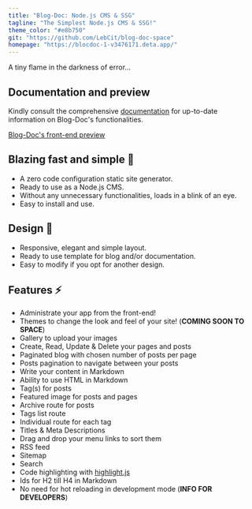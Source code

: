 ```yaml
---
title: "Blog-Doc: Node.js CMS & SSG"
tagline: "The Simplest Node.js CMS & SSG!"
theme_color: "#e8b750"
git: "https://github.com/LebCit/blog-doc-space"
homepage: "https://blocdoc-1-v3476171.deta.app/"
---
```


A tiny flame in the darkness of error...

## Documentation and preview

Kindly consult the comprehensive [documentation](https://blog-doc.pages.dev/) for up-to-date information on Blog-Doc's functionalities.

[Blog-Doc's front-end preview](https://blog-doc.pages.dev/docs/blog-doc-front-end-preview/)

## Blazing fast and simple 🚀

-   A zero code configuration static site generator.
-   Ready to use as a Node.js CMS.
-   Without any unnecessary functionalities, loads in a blink of an eye.
-   Easy to install and use.

## Design 🎨

-   Responsive, elegant and simple layout.
-   Ready to use template for blog and/or documentation.
-   Easy to modify if you opt for another design.

## Features ⚡

-   Administrate your app from the front-end!
-   Themes to change the look and feel of your site! (**COMING SOON TO SPACE**)
-   Gallery to upload your images
-   Create, Read, Update & Delete your pages and posts
-   Paginated blog with chosen number of posts per page
-   Posts pagination to navigate between your posts
-   Write your content in Markdown
-   Ability to use HTML in Markdown
-   Tag(s) for posts
-   Featured image for posts and pages
-   Archive route for posts
-   Tags list route
-   Individual route for each tag
-   Titles & Meta Descriptions
-   Drag and drop your menu links to sort them
-   RSS feed
-   Sitemap
-   Search
-   Code highlighting with [highlight.js](https://highlightjs.org/)
-   Ids for H2 till H4 in Markdown
-   No need for hot reloading in development mode (**INFO FOR DEVELOPERS**)
